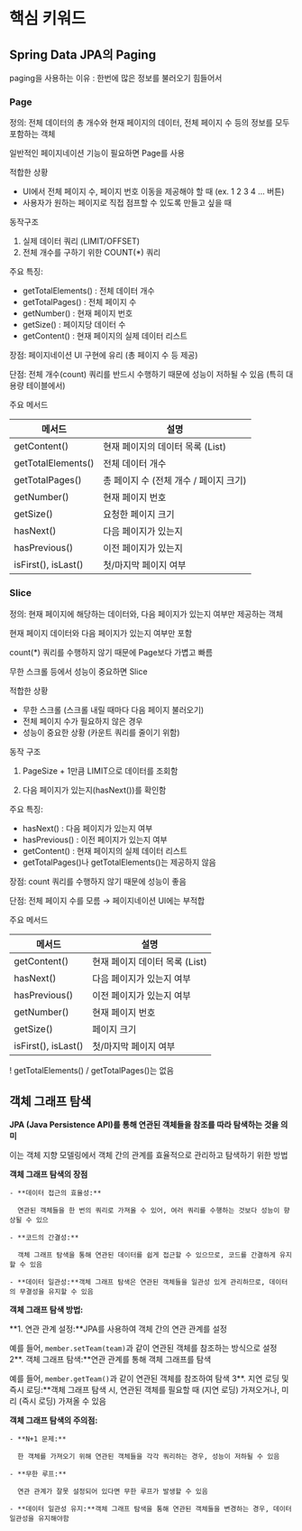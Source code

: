 # 핵심 키워드
## Spring Data JPA의 Paging
paging을 사용하는 이유 : 한번에 많은 정보를 불러오기 힘들어서

### Page
정의: 전체 데이터의 총 개수와 현재 페이지의 데이터, 전체 페이지 수 등의 정보를 모두 포함하는 객체

일반적인 페이지네이션 기능이 필요하면 Page를 사용

적합한 상황

- UI에서 전체 페이지 수, 페이지 번호 이동을 제공해야 할 때 (ex. 1 2 3 4 … 버튼)
- 사용자가 원하는 페이지로 직접 점프할 수 있도록 만들고 싶을 때

동작구조

1. 실제 데이터 쿼리 (LIMIT/OFFSET)
2. 전체 개수를 구하기 위한 COUNT(*) 쿼리

주요 특징:

- getTotalElements() : 전체 데이터 개수
- getTotalPages() : 전체 페이지 수
- getNumber() : 현재 페이지 번호
- getSize() : 페이지당 데이터 수
- getContent() : 현재 페이지의 실제 데이터 리스트

장점: 페이지네이션 UI 구현에 유리 (총 페이지 수 등 제공)

단점: 전체 개수(count) 쿼리를 반드시 수행하기 때문에 성능이 저하될 수 있음 (특히 대용량 테이블에서)

주요 메서드

| **메서드** | **설명** |
| --- | --- |
| getContent() | 현재 페이지의 데이터 목록 (List<T>) |
| getTotalElements() | 전체 데이터 개수 |
| getTotalPages() | 총 페이지 수 (전체 개수 / 페이지 크기) |
| getNumber() | 현재 페이지 번호 |
| getSize() | 요청한 페이지 크기 |
| hasNext() | 다음 페이지가 있는지 |
| hasPrevious() | 이전 페이지가 있는지 |
| isFirst(), isLast() | 첫/마지막 페이지 여부 |

### Slice
정의: 현재 페이지에 해당하는 데이터와, 다음 페이지가 있는지 여부만 제공하는 객체

현재 페이지 데이터와 다음 페이지가 있는지 여부만 포함

count(*) 쿼리를 수행하지 않기 때문에 Page보다 가볍고 빠름

무한 스크롤 등에서 성능이 중요하면 Slice

적합한 상황

- 무한 스크롤 (스크롤 내릴 때마다 다음 페이지 불러오기)
- 전체 페이지 수가 필요하지 않은 경우
- 성능이 중요한 상황 (카운트 쿼리를 줄이기 위함)

동작 구조

1. PageSize + 1만큼 LIMIT으로 데이터를 조회함

2. 다음 페이지가 있는지(hasNext())를 확인함

주요 특징:

- hasNext() : 다음 페이지가 있는지 여부
- hasPrevious() : 이전 페이지가 있는지 여부
- getContent() : 현재 페이지의 실제 데이터 리스트
- getTotalPages()나 getTotalElements()는 제공하지 않음

장점: count 쿼리를 수행하지 않기 때문에 성능이 좋음

단점: 전체 페이지 수를 모름 → 페이지네이션 UI에는 부적합

주요 메서드

| **메서드** | **설명** |
| --- | --- |
| getContent() | 현재 페이지 데이터 목록 (List<T>) |
| hasNext() | 다음 페이지가 있는지 여부 |
| hasPrevious() | 이전 페이지가 있는지 여부 |
| getNumber() | 현재 페이지 번호 |
| getSize() | 페이지 크기 |
| isFirst(), isLast() | 첫/마지막 페이지 여부 |

! getTotalElements() / getTotalPages()는 없음

## 객체 그래프 탐색

  **JPA (Java Persistence API)를 통해 연관된 객체들을 참조를 따라 탐색하는 것을 의미**

  이는 객체 지향 모델링에서 객체 간의 관계를 효율적으로 관리하고 탐색하기 위한 방법

  **객체 그래프 탐색의 장점**

    - **데이터 접근의 효율성:**

      연관된 객체들을 한 번의 쿼리로 가져올 수 있어, 여러 쿼리를 수행하는 것보다 성능이 향상될 수 있으

    - **코드의 간결성:**

      객체 그래프 탐색을 통해 연관된 데이터를 쉽게 접근할 수 있으므로, 코드를 간결하게 유지할 수 있음

    - **데이터 일관성:**객체 그래프 탐색은 연관된 객체들을 일관성 있게 관리하므로, 데이터의 무결성을 유지할 수 있음

  **객체 그래프 탐색 방법:**

  **1. 연관 관계 설정:**JPA를 사용하여 객체 간의 연관 관계를 설정

  예를 들어, `member.setTeam(team)`과 같이 연관된 객체를 참조하는 방식으로 설정
  2**. 객체 그래프 탐색:**연관 관계를 통해 객체 그래프를 탐색

  예를 들어, `member.getTeam()`과 같이 연관된 객체를 참조하여 탐색
  3**. 지연 로딩 및 즉시 로딩:**객체 그래프 탐색 시, 연관된 객체를 필요할 때 (지연 로딩) 가져오거나, 미리 (즉시 로딩) 가져올 수 있음

  **객체 그래프 탐색의 주의점:**

    - **N+1 문제:**

      한 객체를 가져오기 위해 연관된 객체들을 각각 쿼리하는 경우, 성능이 저하될 수 있음

    - **무한 루프:**

      연관 관계가 잘못 설정되어 있다면 무한 루프가 발생할 수 있음

    - **데이터 일관성 유지:**객체 그래프 탐색을 통해 연관된 객체들을 변경하는 경우, 데이터 일관성을 유지해야함